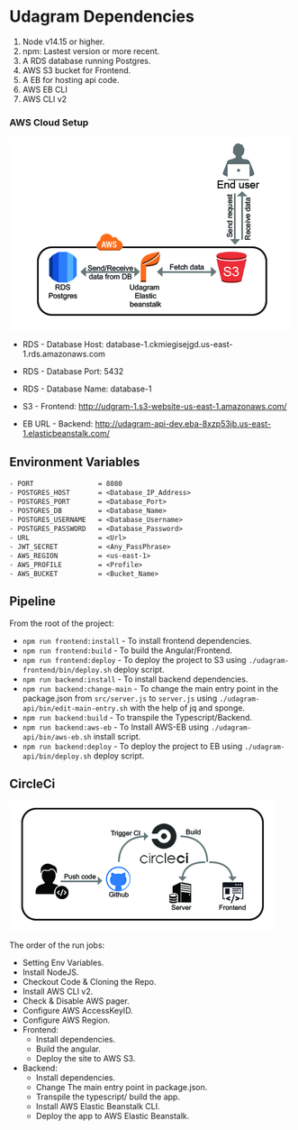 # Udagram Dependencies

1. Node v14.15 or higher.
2. npm: Lastest version or more recent.
3. A RDS database running Postgres.
4. AWS S3 bucket for Frontend.
5. A EB for hosting api code.
6. AWS EB CLI
7. AWS CLI v2

### AWS Cloud Setup

![Architecture](../doc/Architecture-Diagram.jpg)


- RDS - Database Host: database-1.ckmiegisejgd.us-east-1.rds.amazonaws.com
- RDS - Database Port: 5432
- RDS - Database Name: database-1

- S3 - Frontend: http://udgram-1.s3-website-us-east-1.amazonaws.com/

- EB URL - Backend: http://udagram-api-dev.eba-8xzp53jb.us-east-1.elasticbeanstalk.com/

## Environment Variables

```
- PORT                = 8080
- POSTGRES_HOST       = <Database_IP_Address>
- POSTGRES_PORT       = <Database_Port>
- POSTGRES_DB         = <Database_Name>
- POSTGRES_USERNAME   = <Database_Username>
- POSTGRES_PASSWORD   = <Database_Password>
- URL                 = <Url>
- JWT_SECRET          = <Any_PassPhrase>
- AWS_REGION          = <us-east-1>
- AWS_PROFILE         = <Profile>
- AWS_BUCKET          = <Bucket_Name>
```

## Pipeline

From the root of the project:

- `npm run frontend:install` - To install frontend dependencies.
- `npm run frontend:build` - To build the Angular/Frontend.
- `npm run frontend:deploy` - To deploy the project to S3 using `./udagram-frontend/bin/deploy.sh` deploy script.
- `npm run backend:install` - To install backend dependencies.
- `npm run backend:change-main` - To change the main entry point in the package.json from `src/server.js` to `server.js` using `./udagram-api/bin/edit-main-entry.sh` with the help of jq and sponge.
- `npm run backend:build` - To transpile the Typescript/Backend.
- `npm run backend:aws-eb` - To Install AWS-EB using `./udagram-api/bin/aws-eb.sh` install script.
- `npm run backend:deploy` - To deploy the project to EB using `./udagram-api/bin/deploy.sh` deploy script.

## CircleCi
![CircleCi](../doc/circleci.jpg)

The order of the run jobs:

- Setting Env Variables.
- Install NodeJS.
- Checkout Code & Cloning the Repo.
- Install AWS CLI v2.
- Check & Disable AWS pager.
- Configure AWS AccessKeyID.
- Configure AWS Region.
- Frontend:
  - Install dependencies.
  - Build the angular.
  - Deploy the site to AWS S3.
- Backend:
  - Install dependencies.
  - Change The main entry point in package.json.
  - Transpile the typescript/ build the app.
  - Install AWS Elastic Beanstalk CLI.
  - Deploy the app to AWS Elastic Beanstalk.
